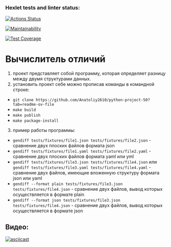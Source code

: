 ### Hexlet tests and linter status:
[![Actions Status](https://github.com/Anatoliy2610/python-project-50/actions/workflows/hexlet-check.yml/badge.svg)](https://github.com/Anatoliy2610/python-project-50/actions)

[![Maintainability](https://api.codeclimate.com/v1/badges/6798f68cade64214cb0f/maintainability)](https://codeclimate.com/github/Anatoliy2610/python-project-50/maintainability)

[![Test Coverage](https://api.codeclimate.com/v1/badges/6798f68cade64214cb0f/test_coverage)](https://codeclimate.com/github/Anatoliy2610/python-project-50/test_coverage)

# Вычислитель отличий
1. проект представляет собой программу, которая определяет разницу между двумя структурами данных.
2. установить проект себе можно прописав команды в командной строке:
- `git clone https://github.com/Anatoliy2610/python-project-50?tab=readme-ov-file`
- `make build`
- `make publish`
- `make package-install`
3. пример работы программы:
- `gendiff tests/fixtures/file1.json tests/fixtures/file2.json` - сравнение двух плоских файлов формата json
- `gendiff tests/fixtures/file1.yaml tests/fixtures/file2.yaml` - сравнение двух плоских файлов формата yaml или yml
- `gendiff tests/fixtures/file3.json tests/fixtures/file4.json` или `gendiff tests/fixtures/file3.yaml tests/fixtures/file4.yaml` - сравнение двух файлов, имеющие вложенную структуру формата json или yaml
- `gendiff --format plain tests/fixtures/file3.json tests/fixtures/file4.json` - сравнение двух файлов, вывод которых осуществляется в формате plain
- `gendiff --format json tests/fixtures/file3.json tests/fixtures/file4.json` - сравнение двух файлов, вывод которых осуществляется в формате json
## **Видео:**
[![asciicast](https://asciinema.org/a/tSxccgAsHLbELPbfxyOgGF1De.svg)](https://asciinema.org/a/tSxccgAsHLbELPbfxyOgGF1De)
